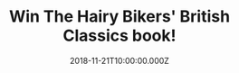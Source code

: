 ---
campaign-uuid: "c-028917c3-1e95-4907-a407-cd1e70ecd47a"
type: "Competition"
category: "Gifts"
date: "2018-11-21T10:00:00.000Z"
end-date: "2018-12-18T10:00:00.000Z"
disable-form: false
is_promoted: false
has_entry_page: true
title: "Win The Hairy Bikers' British Classics book!"
competition-description: "<p>Christmas is here, and we all want to cook new recipes\
  \ to surprise our guests. We are giving away the brand new book from the nation's\
  \ favourite cooking duo, and beloved food enthusiasts, the Hairy Bikers!</p>\n<p>If\
  \ you want to discover all of their amazing recipes, click below for a chance to\
  \ win!</p>\n"
hero-header: "Win The Hairy Bikers' British Classics book!"
terms-confirmation: "N/A"
banner-img: "https://assets.expresslyapp.com/asset-40b72cc1-af67-43ff-a276-5651e850fa40.jpg"
logo-left-href: "http://club.expressly.io"
logo-left-image: "https://assets.expresslyapp.com/asset-989f844d-4503-4192-9419-b8fb919dd520.jpg"
logo-left-title: "expressly club"
bg-image-hero: "https://assets.expresslyapp.com/asset-0ff7a2e6-da7f-47d9-ae04-640be36bde51.jpg"
bg-image-first: "https://assets.expresslyapp.com/asset-c34932cc-1b7e-454e-b6d2-9be9270d8953.jpg"
section1-content: "<p>The nation's favourite cooking duo, and beloved food enthusiasts,\
  \ the Hairy Bikers. With their unique blend of tasty recipes, cheeky humour and\
  \ irresistible enthusiasm, the Hairy Bikers have become Britain's favourite food\
  \ heroes.</p>\n<p>i and Dave met on the set of a TV drama in 1995 and have been\
  \ cooking and riding together ever since. They have now written 19 cookbooks, including\
  \ The Hairy Bikers' Mediterranean Adventure, Chicken & Egg, Mums Know Best, Bakeation,\
  \ Meat Feasts and 12 Days of Christmas. In 2012, the boys shed more than six stone\
  \ between them on the TV show The Hairy Dieters: How to Love Food and Lose Weight\
  \ and launched a publishing phenomenon. They have also published an acclaimed autobiography,\
  \ Blood, Sweat & Tyres.</p>\n<p>We have in our hands their brand new cookbook for\
  \ YOU! Enter the form below and it could be yours!</p>\n"
entry-title: "Win The Hairy Bikers' British Classics book!"
entry-content: "<p>Enter the draw to win The Hairy Bikers' British Classics: Over\
  \ 100 recipes celebrating timeless cooking and the nation’s favourite dishes by\
  \ completing the form below before 23:59 on 18th of December 2018.</p>\n"
has-winner: true
winner-title: "CONGRATULATIONS to Emma R. who won The Hairy Bikers' British Classics\
  \ book!"
winner-banner: "https://assets.expresslyapp.com/asset-0900567f-e95f-48fa-9be2-41d4830f7f68.jpg"
prize-description: "The Hairy Bikers' British Classics: Over 100 recipes celebrating\
  \ timeless cooking and the nation’s favourite dishes!"
country-restrictions:
- "GB"
---